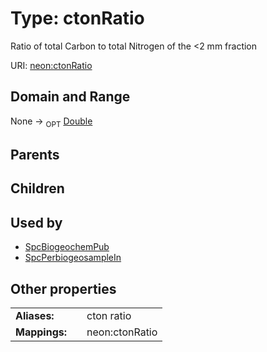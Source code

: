 
# Type: ctonRatio


Ratio of total Carbon to total Nitrogen of the <2 mm fraction

URI: [neon:ctonRatio](https://data.neonscience.org/ctonRatio)


## Domain and Range

None ->  <sub>OPT</sub> [Double](types/Double.md)

## Parents


## Children


## Used by

 * [SpcBiogeochemPub](SpcBiogeochemPub.md)
 * [SpcPerbiogeosampleIn](SpcPerbiogeosampleIn.md)

## Other properties

|  |  |  |
| --- | --- | --- |
| **Aliases:** | | cton ratio |
| **Mappings:** | | neon:ctonRatio |

